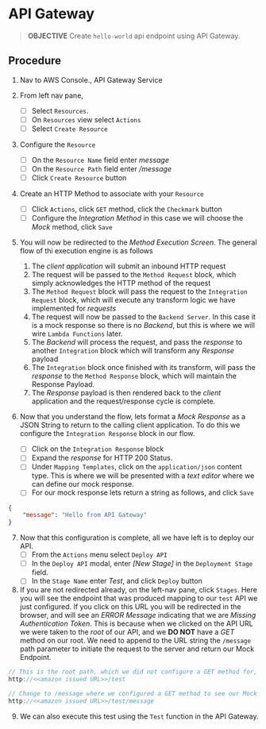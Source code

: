 # API Gateway
>**OBJECTIVE**
>Create `hello-world` api endpoint using API Gateway. 

## Procedure
1. Nav to AWS Console., API Gateway Service

2. From left nav pane, 
    - [ ] Select `Resources`. 
    - [ ] On `Resources` view select `Actions`
    - [ ] Select `Create Resource`

3. Configure the `Resource` 
    - [ ] On the `Resource Name` field enter _message_
    - [ ] On the `Resource Path` field enter _/message_
    - [ ] Click `Create Resource` button

4. Create an HTTP Method to associate with your `Resource`
    - [ ] Click `Actions`, click `GET` method, click the `Checkmark` button
    - [ ] Configure the _Integration Method_ in this case we will choose the _Mock_ method, click `Save`

5. You will now be redirected to the _Method Execution Screen_. The general flow of thi execution engine is as follows
    1. The _client application_ will submit an inbound HTTP request
    2. The request will be passed to the `Method Request` block, which simply acknowledges the HTTP method of the request
    3. The `Method Request` block will pass the request to the `Integration Request` block, which will execute any transform logic we have implemented for _requests_
    4. The request will now be passed to the `Backend Server`. In this case it is a mock response so there is no _Backend_, but this is where we will wire `Lambda Functions` later.
    5. The _Backend_ will process the request, and pass the _response_ to another `Integration` block which will transform any _Response_ payload
    6. The `Integration` block once finished with its transform, will pass the _response_ to the `Method Response` block, which will maintain the Response Payload. 
    7. The _Response_ payload is then rendered back to the _client_ application and the request/response cycle is complete. 

6. Now that you understand the flow, lets format a _Mock Response_ as a JSON String to return to the calling client application. To do this we configure the `Integration Response` block in our flow.  
    - [ ] Click on the `Integration Response` block
    - [ ] Expand the _response_ for HTTP 200 Status. 
    - [ ] Under `Mapping Templates`, click on the `application/json` content type. This is where we will be presented with a _text editor_ where we can define our mock response. 
    - [ ] For our mock response lets return a string as follows, and click `Save`
```json
{
    "message": "Hello from API Gateway"
}
```

7. Now that this configuration is complete, all we have left is to deploy our API. 
    - [ ] From the `Actions` menu select `Deploy API`
    - [ ] In the `Deploy API` modal, enter _[New Stage]_ in the `Deployment Stage` field.
    - [ ] In the `Stage Name` enter _Test_, and click `Deploy` button

8. If you are not redirected already, on the left-nav pane, click `Stages`. Here you will see the endpoint that was produced mapping to our `test` API we just configured. If you click on this URL you will be redirected in the browser, and will see an _ERROR Message_ indicating that we are _Missing Authentication Token_. This is because when we clicked on the API URL we were taken to the _root_ of our API, and we **DO NOT** have a _GET_ method on our root. We need to append to the URL string the `/message` path parameter to initiate the request to the server and return our Mock Endpoint. 

```javascript
// This is the root path, which we did not configure a GET method for, and therefore won't work
http://<<amazon issued URL>>/test

// Change to /message where we configured a GET method to see our Mock response
http://<<amazon issued URL>>/test/message
```

9. We can also execute this test using the `Test` function in the API Gateway. 
